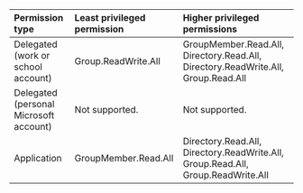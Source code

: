|Permission type|Least privileged permission|Higher privileged permissions|
|:---|:---|:---|
|Delegated (work or school account)|Group.ReadWrite.All|GroupMember.Read.All, Directory.Read.All, Directory.ReadWrite.All, Group.Read.All|
|Delegated (personal Microsoft account)|Not supported.|Not supported.|
|Application|GroupMember.Read.All|Directory.Read.All, Directory.ReadWrite.All, Group.Read.All, Group.ReadWrite.All|

